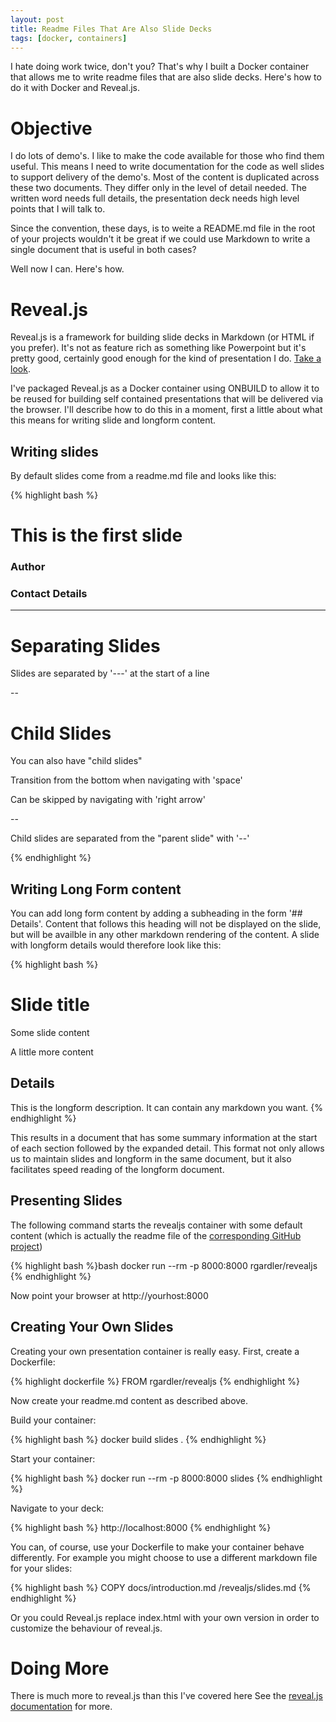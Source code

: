```yaml
---
layout: post
title: Readme Files That Are Also Slide Decks
tags: [docker, containers]
---
```


I hate doing work twice, don't you? That's why I built a Docker
container that allows me to write readme files that are also slide
decks. Here's how to do it with Docker and Reveal.js.

# Objective

I do lots of demo's. I like to make the code available for those who
find them useful. This means I need to write documentation for the
code as well slides to support delivery of the demo's. Most of the
content is duplicated across these two documents. They differ only in
the level of detail needed. The written word needs full details, the
presentation deck needs high level points that I will talk to.

Since the convention, these days, is to weite a README.md file in the
root of your projects wouldn't it be great if we could use Markdown to
write a single document that is useful in both cases?

Well now I can. Here's how.

# Reveal.js

Reveal.js is a framework for building slide decks in Markdown (or HTML
if you prefer). It's not as feature rich as something like Powerpoint
but it's pretty good, certainly good enough for the kind of
presentation I do. [Take a look](http://revealjs.jit.su/).

I've packaged Reveal.js as a Docker container using ONBUILD to allow
it to be reused for building self contained presentations that will be
delivered via the browser. I'll describe how to do this in a moment,
first a little about what this means for writing slide and longform
content.

## Writing slides

By default slides come from a readme.md file and looks like this:

{% highlight bash %}
# This is the first slide

### Author
### Contact Details

---

# Separating Slides

Slides are separated by '---' at the start of a line

--

# Child Slides

You can also have "child slides"

Transition from the bottom when navigating with 'space'

Can be skipped by navigating with 'right arrow'

--

Child slides are separated from the "parent
slide" with '--'

{% endhighlight %}

## Writing Long Form content

You can add long form content by adding a subheading in the form '##
Details'. Content that follows this heading will not be displayed on
the slide, but will be availble in any other markdown rendering of the
content. A slide with longform details would therefore look like this:

{% highlight bash %}
# Slide title

Some slide content

A little more content

## Details

This is the longform description. It can contain any markdown you
want.
{% endhighlight %}

This results in a document that has some summary information at the
start of each section followed by the expanded detail. This format not
only allows us to maintain slides and longform in the same document,
but it also facilitates speed reading of the longform document.

## Presenting Slides

The following command starts the revealjs container with some default content
(which is actually the readme file of the
[corresponding GitHub project](https://github.com/rgardler/docker-demos/tree/master/revealjs))

{% highlight bash %}bash
docker run --rm -p 8000:8000 rgardler/revealjs
{% endhighlight %}

Now point your browser at http://yourhost:8000

## Creating Your Own Slides

Creating your own presentation container is really easy. First, create
a Dockerfile:

{% highlight dockerfile %}
FROM rgardler/revealjs
{% endhighlight %}

Now create your readme.md content as described above.

Build your container:

{% highlight bash %}
docker build slides .
{% endhighlight %}

Start your container:

{% highlight bash %}
docker run --rm -p 8000:8000 slides
{% endhighlight %}

Navigate to your deck:

{% highlight bash %}
http://localhost:8000
{% endhighlight %}

You can, of course, use your Dockerfile to make your container
behave differently. For example you might choose to use a different
markdown file for your slides:

{% highlight bash %}
COPY docs/introduction.md /revealjs/slides.md
{% endhighlight %}

Or you could Reveal.js replace index.html with your own version in
order to customize the behaviour of reveal.js.

# Doing More

There is much more to reveal.js than this I've covered here See the
[reveal.js documentation](https://github.com/hakimel/reveal.js) for
more.



